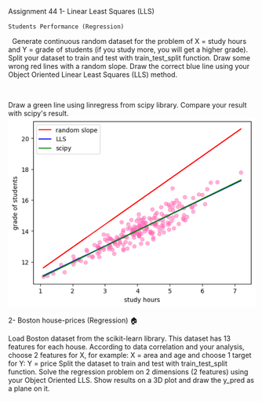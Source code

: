 Assignment 44
1- Linear Least Squares (LLS)

    Students Performance (Regression)

​
​
Generate continuous random dataset for the problem of X = study hours and Y = grade of students (if you study more, you will get a higher grade).
Split your dataset to train and test with train_test_split function.
Draw some wrong red lines with a random slope.
Draw the correct blue line using your Object Oriented Linear Least Squares (LLS) method.

​

Draw a green line using linregress from scipy library. Compare your result with scipy's result.
![Alt text](image.png)


2- Boston house-prices (Regression) 🏠


Load Boston dataset from the scikit-learn library.
This dataset has 13 features for each house. According to data correlation and your analysis, choose 2 features for X, for example:
X = area and age 
and choose 1 target for Y:
Y = price
Split the dataset to train and test with train_test_split function.
Solve the regression problem on 2 dimensions (2 features) using your Object Oriented LLS.
Show results on a 3D plot and draw the y_pred as a plane on it.

    ​

​
